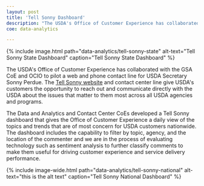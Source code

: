```yaml
---
layout: post
title: 'Tell Sonny Dashboard'
description: "The USDA's Office of Customer Experience has collaborated with the GSA CoE and OCIO to pilot a web and phone contact line for USDA Secretary Sonny Perdue."
coe: data-analytics

---
```


{% include image.html path="data-analytics/tell-sonny-state" alt-text="Tell Sonny State Dashboard" caption="Tell Sonny State Dashboard" %}

The USDA's Office of Customer Experience has collaborated with the GSA CoE and OCIO to pilot a web and phone contact line for USDA Secretary Sonny Perdue.  The [Tell Sonny website](https://www.usda.gov/tellsonny) and contact center line give USDA's customers the opportunity to reach out and communicate directly with the USDA about the issues that matter to them most across all USDA agencies and programs.

The Data and Analytics and Contact Center CoEs developed a Tell Sonny dashboard that gives the Office of Customer Experience a daily view of the topics and trends that are of most concern for USDA customers nationwide. The dashboard includes the capability to filter by topic, agency, and the location of the commenter and we are in the process of evaluating technology such as sentiment analysis to further classify comments to make them useful for driving customer experience and service delivery performance.

{% include image-wide.html path="data-analytics/tell-sonny-national" alt-text="this is the alt text" caption="Tell Sonny National Dashboard" %}
